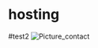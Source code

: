 # hosting 
#test2
![Picture_contact](https://user-images.githubusercontent.com/105054808/167136255-fc9bee6e-1930-4f22-a22c-3444736a1447.svg)
